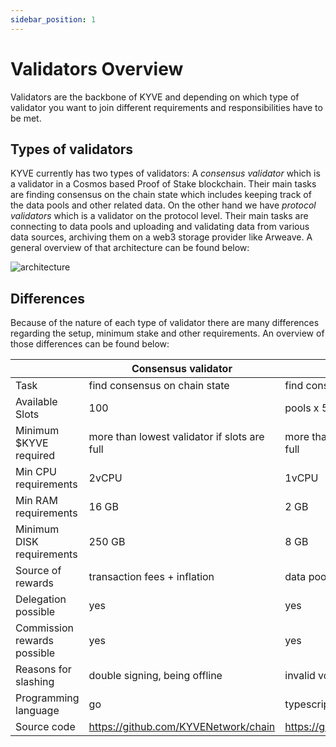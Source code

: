 ```yaml
---
sidebar_position: 1
---
```


# Validators Overview

Validators are the backbone of KYVE and depending on which type of validator you want to join different requirements and responsibilities have to be met.

## Types of validators

KYVE currently has two types of validators: A _consensus validator_ which is a validator in a Cosmos based Proof of Stake blockchain. Their main tasks are finding consensus on the chain state which includes keeping track of the data pools and other related data. On the other hand we have _protocol validators_ which is a validator on the protocol level. Their main tasks are connecting to data pools and uploading and validating data from various data sources, archiving them on a web3 storage provider like Arweave. A general overview of that architecture can be found below:

![architecture](/img/architecture.png)

## Differences

Because of the nature of each type of validator there are many differences regarding the setup, minimum stake and other requirements. An overview of those differences can be found below:

|                             | Consensus validator                                   | Protocol validator                                |
| --------------------------- |----------------------------------------------| -------------------------------------------- |
| Task                        | find consensus on chain state                | find consensus on data validity              |
| Available Slots             | 100                                          | pools x 50                                   |
| Minimum $KYVE required      | more than lowest validator if slots are full | more than lowest validator if slots are full |
| Min CPU requirements        | 2vCPU                                        | 1vCPU                                        |
| Min RAM requirements        | 16 GB                                        | 2 GB                                         |
| Minimum DISK requirements   | 250 GB                                       | 8 GB                                         |
| Source of rewards           | transaction fees + inflation                 | data pool funds                           |
| Delegation possible         | yes                                          | yes                                          |
| Commission rewards possible | yes                                          | yes                                          |
| Reasons for slashing        | double signing, being offline                | invalid voting/uploading, being offline      |
| Programming language        | go                                           | typescript                                   |
| Source code                 | https://github.com/KYVENetwork/chain         | https://github.com/KYVENetwork/kyvejs        |
